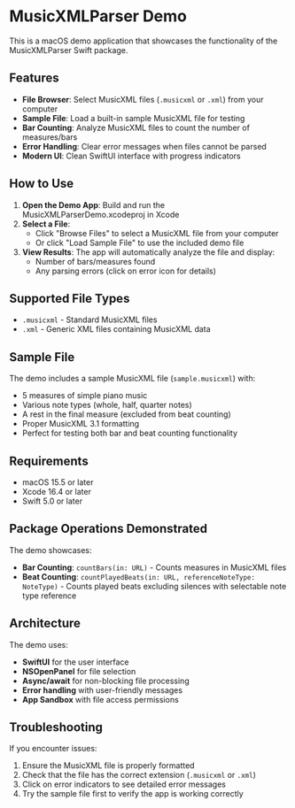 # MusicXMLParser Demo

This is a macOS demo application that showcases the functionality of the MusicXMLParser Swift package.

## Features

- **File Browser**: Select MusicXML files (`.musicxml` or `.xml`) from your computer
- **Sample File**: Load a built-in sample MusicXML file for testing
- **Bar Counting**: Analyze MusicXML files to count the number of measures/bars
- **Error Handling**: Clear error messages when files cannot be parsed
- **Modern UI**: Clean SwiftUI interface with progress indicators

## How to Use

1. **Open the Demo App**: Build and run the MusicXMLParserDemo.xcodeproj in Xcode
2. **Select a File**: 
   - Click "Browse Files" to select a MusicXML file from your computer
   - Or click "Load Sample File" to use the included demo file
3. **View Results**: The app will automatically analyze the file and display:
   - Number of bars/measures found
   - Any parsing errors (click on error icon for details)

## Supported File Types

- `.musicxml` - Standard MusicXML files
- `.xml` - Generic XML files containing MusicXML data

## Sample File

The demo includes a sample MusicXML file (`sample.musicxml`) with:
- 5 measures of simple piano music
- Various note types (whole, half, quarter notes)
- A rest in the final measure (excluded from beat counting)
- Proper MusicXML 3.1 formatting
- Perfect for testing both bar and beat counting functionality

## Requirements

- macOS 15.5 or later
- Xcode 16.4 or later
- Swift 5.0 or later

## Package Operations Demonstrated

The demo showcases:
- **Bar Counting**: `countBars(in: URL)` - Counts measures in MusicXML files
- **Beat Counting**: `countPlayedBeats(in: URL, referenceNoteType: NoteType)` - Counts played beats excluding silences with selectable note type reference

## Architecture

The demo uses:
- **SwiftUI** for the user interface
- **NSOpenPanel** for file selection
- **Async/await** for non-blocking file processing
- **Error handling** with user-friendly messages
- **App Sandbox** with file access permissions

## Troubleshooting

If you encounter issues:
1. Ensure the MusicXML file is properly formatted
2. Check that the file has the correct extension (`.musicxml` or `.xml`)
3. Click on error indicators to see detailed error messages
4. Try the sample file first to verify the app is working correctly
